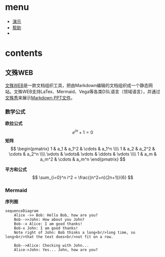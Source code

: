 # menu

- [演示](./examples/intro.md)
- [帮助](./examples/help.md)
- 

# contents

## 文殊WEB

[文殊WEB](https://gitee.com/mr-abc/manju-web)是一款文档组织工具，把由Markdown编辑的文档组织成一个静态网站。文殊WEB支持LaTex、Mermaid、Vega等各类DSL语言（领域语言），并通过[文殊秀](https://gitee.com/mr-abc/manju-show)来展示[Markdown PPT文件](https://github.com/ksky521/nodeppt)。

### 数学公式

**欧拉公式**
$$
e^{i\pi}+1=0
$$
**矩阵**
$$
\begin{pmatrix}
 1 & a_1 & a_1^2 & \cdots & a_1^n \\\\
 1 & a_2 & a_2^2 & \cdots & a_2^n \\\\
 \vdots  & \vdots& \vdots & \ddots & \vdots \\\\
 1 & a_m & a_m^2 & \cdots & a_m^n    
 \end{pmatrix}
$$


**平方和公式**
$$
\sum_{i=0}^n i^2 = \frac{(n^2+n)(2n+1)}{6}
$$


### Mermaid

**序列图**

```mermaid
sequenceDiagram
    Alice ->> Bob: Hello Bob, how are you?
    Bob-->>John: How about you John?
    Bob--x Alice: I am good thanks!
    Bob-x John: I am good thanks!
    Note right of John: Bob thinks a long<br/>long time, so long<br/>that the text does<br/>not fit on a row.

    Bob-->Alice: Checking with John...
    Alice->John: Yes... John, how are you?
```

